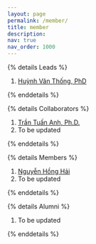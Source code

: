 ```yaml
---
layout: page
permalink: /member/
title: member
description:
nav: true
nav_order: 1000
---
```


{% details Leads %}

<ol class=space_list>

  <li><a href="https://scholar.google.com/citations?user=sEMY7OoAAAAJ" target="_blank">Huỳnh Văn Thống, PhD</a></li>

</ol>
{% enddetails %}

{% details Collaborators %}

<ol class=space_list>
    <li><a href="https://sites.google.com/site/trtanh1988/" target="_blank">Trần Tuấn Anh, Ph.D.</a></li>
    <li> To be updated </li>
</ol>
{% enddetails %}

{% details Members %}
<ol class=space_list>
    <li><a href="https://honghai-nguyen.netlify.app" target="_blank">Nguyễn Hồng Hải</a></li>
    <li> To be updated </li>
</ol>
{% enddetails %}

{% details Alumni %}
<ol class=space_list>
    <li> To be updated </li>
</ol>
{% enddetails %}


